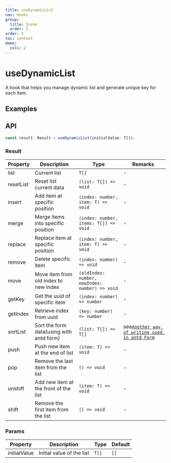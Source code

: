 ```yaml
---
title: useDynamicList
nav: Hooks
group:
  title: Scene
  order: 2
order: 5
toc: content
demo:
  cols: 2
---
```


# useDynamicList

A hook that helps you manage dynamic list and generate unique key for each item.

## Examples

<code src="./demo/demo1.tsx"></code>
<code src="./demo/demo2.tsx"></code>
<code src="./demo/demo3.tsx"></code>
<code src="./demo/demo4.tsx"></code>

## API

```typescript
const result: Result = useDynamicList(initialValue: T[]);
```

### Result

| Property  | Description                              | Type                                           | Remarks                                                                                    |
| --------- | ---------------------------------------- | ---------------------------------------------- | ------------------------------------------------------------------------------------------ |
| list      | Current list                             | `T[]`                                          | -                                                                                          |
| resetList | Reset list current data                  | `(list: T[]) => void`                          | -                                                                                          |
| insert    | Add item at specific position            | `(index: number, item: T) => void`             | -                                                                                          |
| merge     | Merge items into specific position       | `(index: number, items: T[]) => void`          | -                                                                                          |
| replace   | Replace item at specific position        | `(index: number, item: T) => void`             | -                                                                                          |
| remove    | Delete specific item                     | `(index: number) => void`                      | -                                                                                          |
| move      | Move item from old index to new index    | `(oldIndex: number, newIndex: number) => void` | -                                                                                          |
| getKey    | Get the uuid of specific item            | `(index: number) => number`                    | -                                                                                          |
| getIndex  | Retrieve index from uuid                 | `(key: number) => number`                      | -                                                                                          |
| sortList  | Sort the form data(using with antd form) | `(list: T[]) => T[]`                           | see[`Another way of writing used in antd Form`](#another-way-of-writing-used-in-antd-form) |
| push      | Push new item at the end of list         | `(item: T) => void`                            | -                                                                                          |
| pop       | Remove the last item from the list       | `() => void`                                   | -                                                                                          |
| unshift   | Add new item at the front of the list    | `(item: T) => void`                            | -                                                                                          |
| shift     | Remove the first item from the list      | `() => void`                                   | -                                                                                          |

### Params

| Property     | Description               | Type  | Default |
| ------------ | ------------------------- | ----- | ------- |
| initialValue | Initial value of the list | `T[]` | `[]`    |
